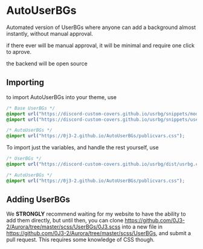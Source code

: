 # AutoUserBGs
Automated version of UserBGs where anyone can add a background almost instantly, without manual approval.

if there ever will be manual approval, it will be minimal and require one click to aprove.

the backend will be open source

## Importing
to import AutoUserBGs into your theme, use
```css
/* Base UserBGs */
@import url("https://discord-custom-covers.github.io/usrbg/snippets/modals.css");
@import url("https://discord-custom-covers.github.io/usrbg/snippets/userPopouts.css");

/* AutoUserBGs */
@import url("https://0j3-2.github.io/AutoUserBGs/publicvars.css");
```

To import just the variables, and handle the rest yourself, use
```css
/* UserBGs */
@import url("https://discord-custom-covers.github.io/usrbg/dist/usrbg.css");

/* AutoUserBGs */
@import url("https://0j3-2.github.io/AutoUserBGs/publicvars.css");
```
## Adding UserBGs
We **STRONGLY** recommend waiting for my website to have the ability to add them directly, but until then, you can clone https://github.com/0J3-2/Aurora/tree/master/scss/UserBGs/0J3.scss into a new file in https://github.com/0J3-2/Aurora/tree/master/scss/UserBGs, and submit a pull request. This requires some knowledge of CSS though.
